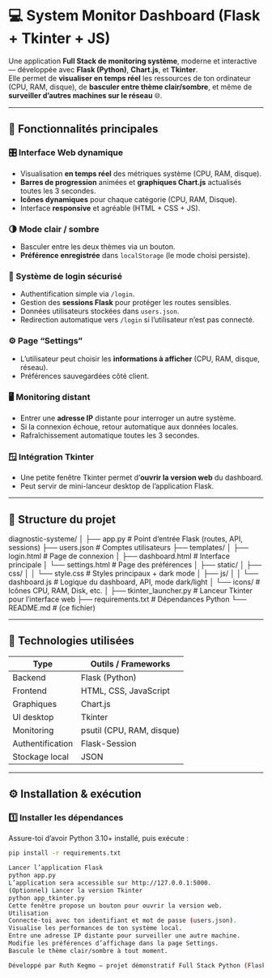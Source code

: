 # 💻 System Monitor Dashboard (Flask + Tkinter + JS)

Une application **Full Stack de monitoring système**, moderne et interactive — développée avec **Flask (Python)**, **Chart.js**, et **Tkinter**.  
Elle permet de **visualiser en temps réel** les ressources de ton ordinateur (CPU, RAM, disque), de **basculer entre thème clair/sombre**, et même de **surveiller d’autres machines sur le réseau** 🌐.

---

## 🚀 Fonctionnalités principales

### 🎛️ Interface Web dynamique
- Visualisation **en temps réel** des métriques système (CPU, RAM, disque).  
- **Barres de progression** animées et **graphiques Chart.js** actualisés toutes les 3 secondes.  
- **Icônes dynamiques** pour chaque catégorie (CPU, RAM, Disque).  
- Interface **responsive** et agréable (HTML + CSS + JS).

### 🌗 Mode clair / sombre
- Basculer entre les deux thèmes via un bouton.
- **Préférence enregistrée** dans `localStorage` (le mode choisi persiste).

### 🔐 Système de login sécurisé
- Authentification simple via `/login`.  
- Gestion des **sessions Flask** pour protéger les routes sensibles.  
- Données utilisateurs stockées dans `users.json`.  
- Redirection automatique vers `/login` si l’utilisateur n’est pas connecté.

### ⚙️ Page “Settings”
- L’utilisateur peut choisir les **informations à afficher** (CPU, RAM, disque, réseau).  
- Préférences sauvegardées côté client.

### 🖥️ Monitoring distant
- Entrer une **adresse IP** distante pour interroger un autre système.  
- Si la connexion échoue, retour automatique aux données locales.  
- Rafraîchissement automatique toutes les 3 secondes.

### 🪟 Intégration Tkinter
- Une petite fenêtre Tkinter permet d’**ouvrir la version web** du dashboard.  
- Peut servir de mini-lanceur desktop de l’application Flask.

---

## 🧩 Structure du projet

diagnostic-systeme/
│
├── app.py # Point d’entrée Flask (routes, API, sessions)
├── users.json # Comptes utilisateurs
├── templates/
│ ├── login.html # Page de connexion
│ ├── dashboard.html # Interface principale
│ └── settings.html # Page des préférences
│
├── static/
│ ├── css/
│ │ └── style.css # Styles principaux + dark mode
│ ├── js/
│ │ └── dashboard.js # Logique du dashboard, API, mode dark/light
│ └── icons/ # Icônes CPU, RAM, Disk, etc.
│
├── tkinter_launcher.py # Lanceur Tkinter pour l’interface web
├── requirements.txt # Dépendances Python
└── README.md # (ce fichier)


---

## 🧠 Technologies utilisées

| Type              | Outils / Frameworks         |
|------------------|-----------------------------|
| Backend          | Flask (Python)              |
| Frontend         | HTML, CSS, JavaScript       |
| Graphiques       | Chart.js                    |
| UI desktop       | Tkinter                     |
| Monitoring        | psutil (CPU, RAM, disque)   |
| Authentification | Flask-Session               |
| Stockage local   | JSON                        |

---

## ⚙️ Installation & exécution

### 1️⃣ Installer les dépendances
Assure-toi d’avoir Python 3.10+ installé, puis exécute :

```bash
pip install -r requirements.txt

Lancer l’application Flask
python app.py
L’application sera accessible sur http://127.0.0.1:5000.
(Optionnel) Lancer la version Tkinter
python app_tkinter.py
Cette fenêtre propose un bouton pour ouvrir la version web.
Utilisation
Connecte-toi avec ton identifiant et mot de passe (users.json).
Visualise les performances de ton système local.
Entre une adresse IP distante pour surveiller une autre machine.
Modifie les préférences d’affichage dans la page Settings.
Bascule le thème clair/sombre à tout moment.

Développé par Ruth Kegmo — projet démonstratif Full Stack Python (Flask + Tkinter + JS).